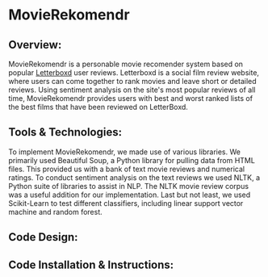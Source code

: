 # MovieRekomendr

## Overview:
MovieRekomendr is a personable movie recomender system based on popular [Letterboxd](https://letterboxd.com/) user reviews. Letterboxd is a social film review website, where users can come together to rank movies and leave short or detailed reviews. Using sentiment analysis on the site's most popular reviews of all time, MovieRekomendr provides users with best and worst ranked lists of the best films that have been reviewed on LetterBoxd. 

## Tools & Technologies:
To implement MovieRekomendr, we made use of various libraries. We primarily used Beautiful Soup, a Python library for pulling data from HTML files. This provided us with a bank of text movie reviews and numerical ratings. To conduct sentiment analysis on the text reviews we used NLTK, a Python suite of libraries to assist in NLP. The NLTK movie review corpus was a useful addition for our implementation. Last but not least, we used Scikit-Learn to test different classifiers, including linear support vector machine and random forest. 

## Code Design:

## Code Installation & Instructions:
